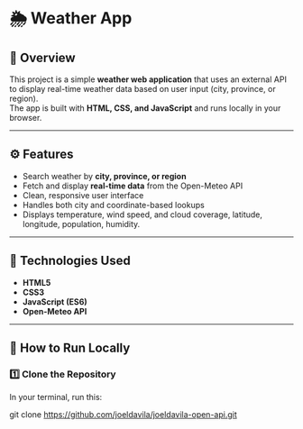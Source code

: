 # 🌦️ Weather App

## 📖 Overview
This project is a simple **weather web application** that uses an external API to display real-time weather data based on user input (city, province, or region).  
The app is built with **HTML, CSS, and JavaScript** and runs locally in your browser.

---

## ⚙️ Features
- Search weather by **city, province, or region**
- Fetch and display **real-time data** from the Open-Meteo API
- Clean, responsive user interface
- Handles both city and coordinate-based lookups
- Displays temperature, wind speed, and cloud coverage, latitude, longitude, population, humidity.

---

## 🧩 Technologies Used
- **HTML5**
- **CSS3**
- **JavaScript (ES6)**
- **Open-Meteo API**

---

## 🚀 How to Run Locally

### 1️⃣ Clone the Repository
In your terminal, run this:

git clone https://github.com/joeldavila/joeldavila-open-api.git
